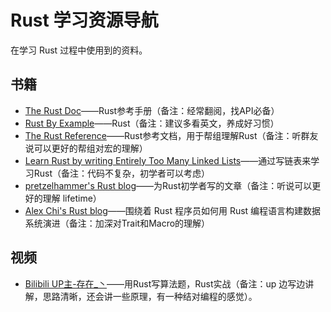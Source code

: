 # Rust 学习资源导航

在学习 Rust 过程中使用到的资料。

## 书籍
- [The Rust Doc](https://doc.rust-lang.org/)——Rust参考手册（备注：经常翻阅，找API必备）
- [Rust By Example](https://rustwiki.org/zh-CN/rust-by-example/)——Rust（备注：建议多看英文，养成好习惯）
- [The Rust Reference](https://github.com/rust-lang/reference/)——Rust参考文档，用于帮组理解Rust（备注：听群友说可以更好的帮组对宏的理解）
- [Learn Rust by writing Entirely Too Many Linked Lists](https://github.com/rust-unofficial/too-many-lists)——通过写链表来学习Rust（备注：代码不复杂，初学者可以考虑）
- [pretzelhammer's Rust blog](https://github.com/pretzelhammer/rust-blog)——为Rust初学者写的文章（备注：听说可以更好的理解 lifetime）
- [Alex Chi's Rust blog](https://www.skyzh.dev/posts/)——围绕着 Rust 程序员如何用 Rust 编程语言构建数据系统演进（备注：加深对Trait和Macro的理解）

## 视频
  - [Bilibili UP主-存在_丶](https://space.bilibili.com/202107274/video)——用Rust写算法题，Rust实战（备注：up 边写边讲解，思路清晰，还会讲一些原理，有一种结对编程的感觉）。



